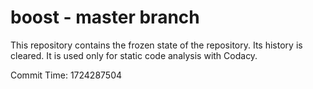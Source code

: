 # boost - master branch

This repository contains the frozen state of the repository.
Its history is cleared. It is used only for static code
analysis with Codacy.

Commit Time: 1724287504